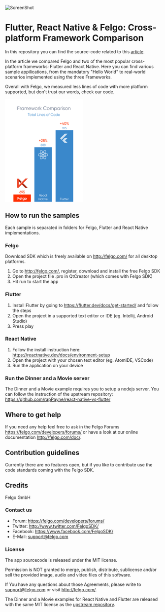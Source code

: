 ![ScreenShot](http://felgo.com/support/felgo-logo.png)

# Flutter, React Native & Felgo: Cross-platform Framework Comparison

In this repository you can find the source-code related to this [article](https://blog.felgo.com/cross-platform-app-development/flutter-react-native-felgo-framework-comparison).

In the article we compared Felgo and two of the most popular cross-platform frameworks: Flutter and React Native. Here you can find various sample appilications, from the mandatory "Hello World" to real-world scenarios implemented using the three Frameworks.

Overall with Felgo, we measured less lines of code with more platform supported, but don't trust our words, check our code.

<img src="https://github.com/FelgoSDK/Flutter-ReactNative-Felgo-Comparison/blob/master/images/FrameworkComparisonBarChart.png" width="50%">

## How to run the samples
Each sample is separated in folders for Felgo, Flutter and React Native implementations.

### Felgo
Download SDK which is freely available on http://felgo.com/ for all desktop platforms.

1. Go to http://felgo.com/, register, download and install the free Felgo SDK
2. Open the project file .pro in QtCreator (which comes with Felgo SDK)
3. Hit run to start the app

### Flutter
1. Install Flutter by going to https://flutter.dev/docs/get-started/ and follow the steps
2. Open the project in a supported text editor or IDE (eg. Intellij, Android Studio)
3. Press play
### React Native
1. Follow the install instruction here: https://reactnative.dev/docs/environment-setup
2. Open the project with your chosen text editor (eg. AtomIDE, VSCode)
3. Run the application on your device

### Run the Dinner and a Movie server
The Dinner and a Movie example requires you to setup a nodejs server. You can follow the instruction of the upstream repository: https://github.com/rapPayne/react-native-vs-flutter

## Where to get help
If you need any help feel free to ask in the Felgo Forums https://felgo.com/developers/forums/ or have a look at our online documentation http://felgo.com/doc/.

## Contribution guidelines
Currently there are no features open, but if you like to contribute use the code standards coming with the Felgo SDK.

## Credits
Felgo GmbH

### Contact us
- Forum: https://felgo.com/developers/forums/
- Twitter: http://www.twitter.com/FelgoSDK/
- Facebook: https://www.facebook.com/FelgoSDK/
- E-Mail: support@felgo.com

### License
The app sourcecode is released under the MIT license.

Permission is NOT granted to merge, publish, distribute, sublicense and/or
sell the provided image, audio and video files of this software.

If You have any questions about those Agreements, please write to support@felgo.com
or visit http://felgo.com/.

The Dinner and a Movie examples for React Native and Flutter are released with the same MIT license as the [upstream repository](https://github.com/rapPayne/react-native-vs-flutter).

